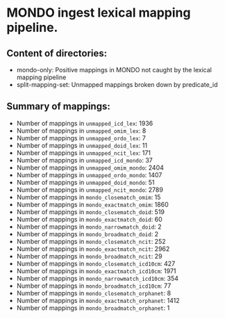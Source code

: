 # MONDO ingest lexical mapping pipeline.
## Content of directories:
* mondo-only: Positive mappings in MONDO not caught by the lexical mapping pipeline
* split-mapping-set: Unmapped mappings broken down by predicate_id
## Summary of mappings:
 * Number of mappings in `unmapped_icd_lex`: 1936
 * Number of mappings in `unmapped_omim_lex`: 8
 * Number of mappings in `unmapped_ordo_lex`: 7
 * Number of mappings in `unmapped_doid_lex`: 11
 * Number of mappings in `unmapped_ncit_lex`: 171
 * Number of mappings in `unmapped_icd_mondo`: 37
 * Number of mappings in `unmapped_omim_mondo`: 2404
 * Number of mappings in `unmapped_ordo_mondo`: 1407
 * Number of mappings in `unmapped_doid_mondo`: 51
 * Number of mappings in `unmapped_ncit_mondo`: 2789
 * Number of mappings in `mondo_closematch_omim`: 15
 * Number of mappings in `mondo_exactmatch_omim`: 1860
 * Number of mappings in `mondo_closematch_doid`: 519
 * Number of mappings in `mondo_exactmatch_doid`: 60
 * Number of mappings in `mondo_narrowmatch_doid`: 2
 * Number of mappings in `mondo_broadmatch_doid`: 2
 * Number of mappings in `mondo_closematch_ncit`: 252
 * Number of mappings in `mondo_exactmatch_ncit`: 2962
 * Number of mappings in `mondo_broadmatch_ncit`: 29
 * Number of mappings in `mondo_closematch_icd10cm`: 427
 * Number of mappings in `mondo_exactmatch_icd10cm`: 1971
 * Number of mappings in `mondo_narrowmatch_icd10cm`: 354
 * Number of mappings in `mondo_broadmatch_icd10cm`: 77
 * Number of mappings in `mondo_closematch_orphanet`: 8
 * Number of mappings in `mondo_exactmatch_orphanet`: 1412
 * Number of mappings in `mondo_broadmatch_orphanet`: 1
